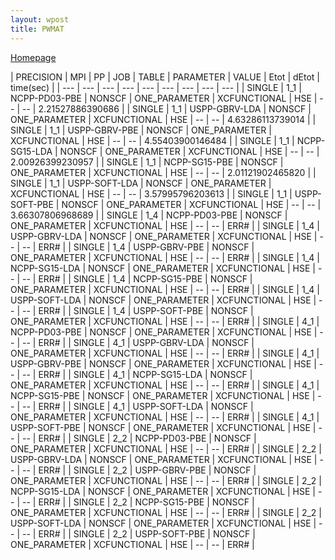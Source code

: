 ```yaml
---
layout: wpost
title: PWMAT
---
```


[Homepage](http://www.pwmatus.com)
>
 | PRECISION | MPI | PP | JOB | TABLE | PARAMETER | VALUE | Etot | dEtot | time(sec) |
 | --- | --- | --- | --- | --- | --- | --- | --- | --- |
 | SINGLE | 1_1 | NCPP-PD03-PBE | NONSCF | ONE_PARAMETER | XCFUNCTIONAL | HSE | -- | -- | 2.21527886390686      |
 | SINGLE | 1_1 | USPP-GBRV-LDA | NONSCF | ONE_PARAMETER | XCFUNCTIONAL | HSE | -- | -- | 4.63286113739014      |
 | SINGLE | 1_1 | USPP-GBRV-PBE | NONSCF | ONE_PARAMETER | XCFUNCTIONAL | HSE | -- | -- | 4.55403900146484      |
 | SINGLE | 1_1 | NCPP-SG15-LDA | NONSCF | ONE_PARAMETER | XCFUNCTIONAL | HSE | -- | -- | 2.00926399230957      |
 | SINGLE | 1_1 | NCPP-SG15-PBE | NONSCF | ONE_PARAMETER | XCFUNCTIONAL | HSE | -- | -- | 2.01121902465820      |
 | SINGLE | 1_1 | USPP-SOFT-LDA | NONSCF | ONE_PARAMETER | XCFUNCTIONAL | HSE | -- | -- | 3.57995796203613      |
 | SINGLE | 1_1 | USPP-SOFT-PBE | NONSCF | ONE_PARAMETER | XCFUNCTIONAL | HSE | -- | -- | 3.66307806968689      |
 | SINGLE | 1_4 | NCPP-PD03-PBE | NONSCF | ONE_PARAMETER | XCFUNCTIONAL | HSE | -- | -- | ERR# |
 | SINGLE | 1_4 | USPP-GBRV-LDA | NONSCF | ONE_PARAMETER | XCFUNCTIONAL | HSE | -- | -- | ERR# |
 | SINGLE | 1_4 | USPP-GBRV-PBE | NONSCF | ONE_PARAMETER | XCFUNCTIONAL | HSE | -- | -- | ERR# |
 | SINGLE | 1_4 | NCPP-SG15-LDA | NONSCF | ONE_PARAMETER | XCFUNCTIONAL | HSE | -- | -- | ERR# |
 | SINGLE | 1_4 | NCPP-SG15-PBE | NONSCF | ONE_PARAMETER | XCFUNCTIONAL | HSE | -- | -- | ERR# |
 | SINGLE | 1_4 | USPP-SOFT-LDA | NONSCF | ONE_PARAMETER | XCFUNCTIONAL | HSE | -- | -- | ERR# |
 | SINGLE | 1_4 | USPP-SOFT-PBE | NONSCF | ONE_PARAMETER | XCFUNCTIONAL | HSE | -- | -- | ERR# |
 | SINGLE | 4_1 | NCPP-PD03-PBE | NONSCF | ONE_PARAMETER | XCFUNCTIONAL | HSE | -- | -- | ERR# |
 | SINGLE | 4_1 | USPP-GBRV-LDA | NONSCF | ONE_PARAMETER | XCFUNCTIONAL | HSE | -- | -- | ERR# |
 | SINGLE | 4_1 | USPP-GBRV-PBE | NONSCF | ONE_PARAMETER | XCFUNCTIONAL | HSE | -- | -- | ERR# |
 | SINGLE | 4_1 | NCPP-SG15-LDA | NONSCF | ONE_PARAMETER | XCFUNCTIONAL | HSE | -- | -- | ERR# |
 | SINGLE | 4_1 | NCPP-SG15-PBE | NONSCF | ONE_PARAMETER | XCFUNCTIONAL | HSE | -- | -- | ERR# |
 | SINGLE | 4_1 | USPP-SOFT-LDA | NONSCF | ONE_PARAMETER | XCFUNCTIONAL | HSE | -- | -- | ERR# |
 | SINGLE | 4_1 | USPP-SOFT-PBE | NONSCF | ONE_PARAMETER | XCFUNCTIONAL | HSE | -- | -- | ERR# |
 | SINGLE | 2_2 | NCPP-PD03-PBE | NONSCF | ONE_PARAMETER | XCFUNCTIONAL | HSE | -- | -- | ERR# |
 | SINGLE | 2_2 | USPP-GBRV-LDA | NONSCF | ONE_PARAMETER | XCFUNCTIONAL | HSE | -- | -- | ERR# |
 | SINGLE | 2_2 | USPP-GBRV-PBE | NONSCF | ONE_PARAMETER | XCFUNCTIONAL | HSE | -- | -- | ERR# |
 | SINGLE | 2_2 | NCPP-SG15-LDA | NONSCF | ONE_PARAMETER | XCFUNCTIONAL | HSE | -- | -- | ERR# |
 | SINGLE | 2_2 | NCPP-SG15-PBE | NONSCF | ONE_PARAMETER | XCFUNCTIONAL | HSE | -- | -- | ERR# |
 | SINGLE | 2_2 | USPP-SOFT-LDA | NONSCF | ONE_PARAMETER | XCFUNCTIONAL | HSE | -- | -- | ERR# |
 | SINGLE | 2_2 | USPP-SOFT-PBE | NONSCF | ONE_PARAMETER | XCFUNCTIONAL | HSE | -- | -- | ERR# |
